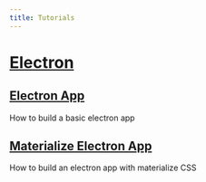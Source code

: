 ```yaml
---
title: Tutorials
---
```

# [Electron](https://electronjs.org/)
## [Electron App](https://quasarbright.github.io/tutorials/electron/electron%20app%20tutorial)
How to build a basic electron app
## [Materialize Electron App](https://quasarbright.github.io/tutorials/electron/materialize%20electron%20app)
How to build an electron app with materialize CSS
